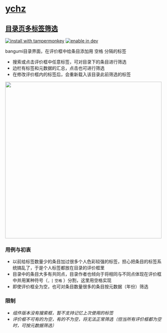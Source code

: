 # [ychz](https://bgm.tv/user/ychz)

## [目录页多标签筛选](naiveFilter.user.js?raw=true)  

[![install with tampermonkey](https://img.shields.io/badge/Install%20with-TamperMonkey-00adad.svg)](https://greasyfork.org/en/scripts/408448-%E7%95%AA%E7%BB%84%E8%AE%A1%E5%88%92-bangumi-%E7%9B%AE%E5%BD%95%E9%A1%B5%E5%A4%9A%E6%A0%87%E7%AD%BE%E7%AD%9B%E9%80%89)
[![enable in dev](https://img.shields.io/badge/Enable-超合金组件-F09199.svg)](https://bangumi.tv/dev/app/2036)

bangumi目录界面，在评价框中给条目添加用 空格 分隔的标签
- 搜索或点击评价框中任意标签，可对目录下的条目进行筛选
- 边栏有标签和元数据的汇总，点击也可进行筛选
- 在修改评价框内的标签后，会重新载入该目录此前筛选的标签

<img src="https://user-images.githubusercontent.com/17885952/147813323-72573e32-3000-4d21-9f69-d13acfa31dd9.gif" width="500"/>

### 用例与初衷
- 以前给标签数量少的条目加过很多个人色彩较强的标签，担心把条目的标签系统搞乱了，于是个人标签都放在目录的评价框里
- 目录中的条目大多有共同点，目录作者也倾向于将相同与不同点体现在评价框中并用某种符号（`,` `|` `空格` ）分割，这里用空格实现
- 即使评价框全为空，也可对条目数量很多的条目按元数据（年份）筛选

### 限制
- *组件版本没有搜索框，暂不支持记忆上次使用的标签*
- *评价框不可有的为空，有的不为空，将无法正常筛选（但当所有评价框都为空时，可按元数据筛选）* 
